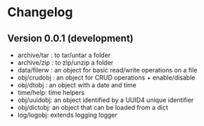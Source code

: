 # Changelog



## Version 0.0.1 (development)
- archive/tar : to tar/untar a folder
- archive/zip : to zip/unzip a folder
- data/filerw : an object for basic read/write operations on a file
- obj/crudobj : an object for CRUD operations + enable/disable
- obj/dtobj : an object with a date and time
- time/help: time helpers
- obj/uuidobj: an object identified by a UUID4 unique identifier
- obj/dictobj: an object that can be loaded from a dict
- log/logobj: extends logging logger

